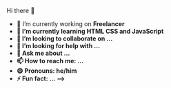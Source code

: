 Hi there 👋

- 🔭 I’m currently working on <b>Freelancer<b>
- 🌱 I’m currently learning HTML CSS and JavaScript
- 👯 I’m looking to collaborate on ...
- 🤔 I’m looking for help with ...
- 💬 Ask me about ...
- 📫 How to reach me: ...
- 😄 Pronouns: he/him
- ⚡ Fun fact: ...
-->
